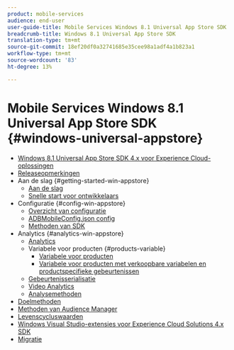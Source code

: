 ```yaml
---
product: mobile-services
audience: end-user
user-guide-title: Mobile Services Windows 8.1 Universal App Store SDK
breadcrumb-title: Windows 8.1 Universal App Store SDK
translation-type: tm+mt
source-git-commit: 18ef20df0a32741685e35cee98a1adf4a1b823a1
workflow-type: tm+mt
source-wordcount: '83'
ht-degree: 13%

---
```



# Mobile Services Windows 8.1 Universal App Store SDK {#windows-universal-appstore}

+ [Windows 8.1 Universal App Store SDK 4.x voor Experience Cloud-oplossingen](overview.md)
+ [Releaseopmerkingen](release-notes.md)
+ Aan de slag {#getting-started-win-appstore}
   + [Aan de slag](c-getting-started/c-getting-started.md)
   + [Snelle start voor ontwikkelaars](c-getting-started/dev-qs.md)
+ Configuratie {#config-win-appstore}
   + [Overzicht van configuratie](c-configuration/c-configuration.md)
   + [ADBMobileConfig.json config](c-configuration/c.json.md)
   + [Methoden van SDK](c-configuration/methods.md)
+ Analytics {#analytics-win-appstore}
   + [Analytics](analytics/analytics.md)
   + Variabele voor producten {#products-variable}
      + [Variabele voor producten](analytics/products/products.md)
      + [Variabele voor producten met verkoopbare variabelen en productspecifieke gebeurtenissen](analytics/products/products-variable-evars-events.md)
   + [Gebeurtenisserialisatie](analytics/event-serialization.md)
   + [Video Analytics](analytics/video-qs.md)
   + [Analysemethoden](analytics/analytics-methods.md)
+ [Doelmethoden](target/target-methods.md)
+ [Methoden van Audience Manager](audiencemgmt/audience-manager-methods.md)
+ [Levenscycluswaarden](metrics.md)
+ [Windows Visual Studio-extensies voor Experience Cloud Solutions 4.x SDK](extensions/win-vse-4x.md)
+ [Migratie](migration-v3.md)
